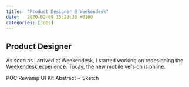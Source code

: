 ```yaml
---
title:  "Product Designer @ Weekendesk"
date:   2020-02-09 15:28:30 +0100
categories: [Jobs]
---
```


## Product Designer
As soon as I arrived at Weekendesk, I started working on redesigning the Weekendesk experience. Today, the new mobile version is online.

POC
Rewamp
UI Kit
Abstract + Sketch
